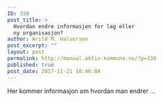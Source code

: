 ```yaml
---
ID: 338
post_title: >
  Hvordan endre informasjon for lag eller
  ny organisasjon?
author: Arild M. Halvorsen
post_excerpt: ""
layout: post
permalink: http://manual.aktiv-kommune.no/?p=338
published: true
post_date: 2017-11-21 10:46:04
---
```

Her kommer informasjon om hvordan man endrer ...